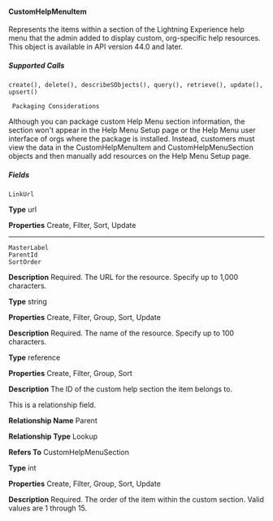 #### CustomHelpMenuItem

Represents the items within a section of the Lightning Experience help menu that the admin added to display custom, org-specific help
resources. This object is available in API version 44.0 and later.

##### Supported Calls
```
create(), delete(), describeSObjects(), query(), retrieve(), update(), upsert()

 Packaging Considerations

```
Although you can package custom Help Menu section information, the section won't appear in the Help Menu Setup page or the Help
Menu user interface of orgs where the package is installed. Instead, customers must view the data in the CustomHelpMenuItem and
CustomHelpMenuSection objects and then manually add resources on the Help Menu Setup page.

##### Fields

```
LinkUrl

```

**Type**
url

**Properties**
Create, Filter, Sort, Update


-----

```
MasterLabel
ParentId
SortOrder

```

**Description**
Required. The URL for the resource. Specify up to 1,000 characters.

**Type**
string

**Properties**
Create, Filter, Group, Sort, Update

**Description**
Required. The name of the resource. Specify up to 100 characters.

**Type**
reference

**Properties**
Create, Filter, Group, Sort

**Description**
The ID of the custom help section the item belongs to.

This is a relationship field.

**Relationship Name**
Parent

**Relationship Type**
Lookup

**Refers To**
CustomHelpMenuSection

**Type**
int

**Properties**
Create, Filter, Group, Sort, Update

**Description**
Required. The order of the item within the custom section. Valid values are 1 through 15.

